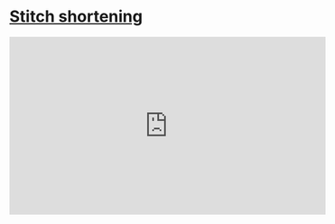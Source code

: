 # [Stitch shortening](/wilcom-docs/Summary/summary_-_create/Stitch_shortening)

<iframe src="https://www.youtube.com/embed/qGkIuSS5Bk0" frameborder="0" 
      allow="accelerometer; autoplay; clipboard-write; encrypted-media; gyroscope; picture-in-picture" 
      allowfullscreen="" style="width: 560px; height: 315px;">
</iframe>
